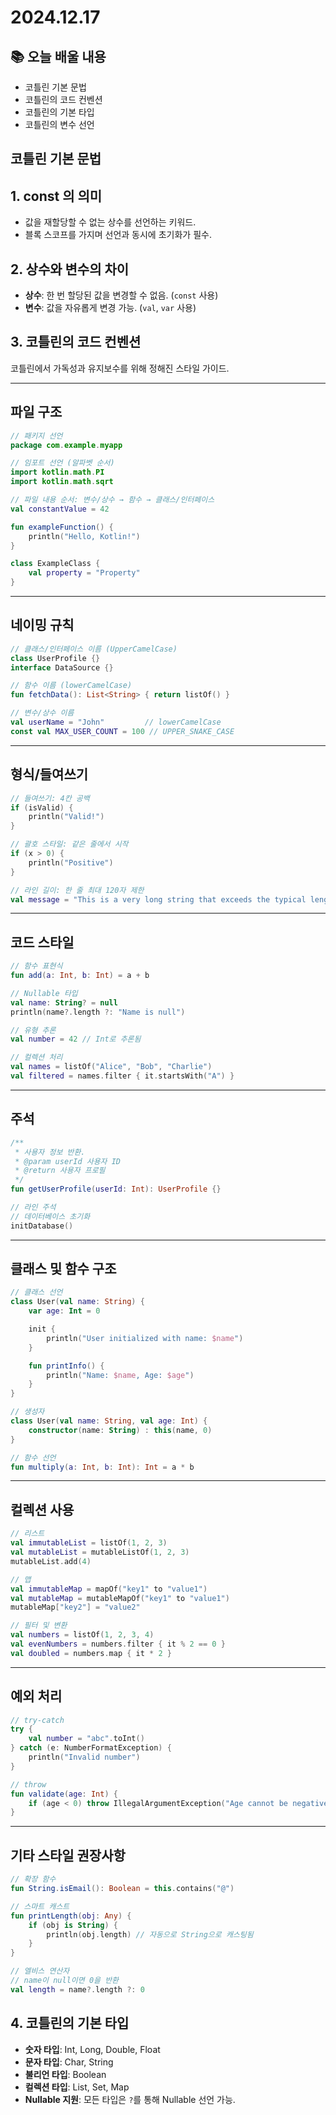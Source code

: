 # 2024.12.17

## 📚 오늘 배울 내용
- 코틀린 기본 문법
- 코틀린의 코드 컨벤션
- 코틀린의 기본 타입
- 코틀린의 변수 선언

## 코틀린 기본 문법

## 1. const 의 의미
- 값을 재할당할 수 없는 상수를 선언하는 키워드.
- 블록 스코프를 가지며 선언과 동시에 초기화가 필수.

## 2. 상수와 변수의 차이
- **상수**: 한 번 할당된 값을 변경할 수 없음. (`const` 사용)
- **변수**: 값을 자유롭게 변경 가능. (`val`, `var` 사용)

## 3. 코틀린의 코드 컨벤션

코틀린에서 가독성과 유지보수를 위해 정해진 스타일 가이드.

---

## 파일 구조
```kotlin
// 패키지 선언
package com.example.myapp

// 임포트 선언 (알파벳 순서)
import kotlin.math.PI
import kotlin.math.sqrt

// 파일 내용 순서: 변수/상수 → 함수 → 클래스/인터페이스
val constantValue = 42

fun exampleFunction() {
    println("Hello, Kotlin!")
}

class ExampleClass {
    val property = "Property"
}
```

---

## 네이밍 규칙
```kotlin
// 클래스/인터페이스 이름 (UpperCamelCase)
class UserProfile {}
interface DataSource {}

// 함수 이름 (lowerCamelCase)
fun fetchData(): List<String> { return listOf() }

// 변수/상수 이름
val userName = "John"         // lowerCamelCase
const val MAX_USER_COUNT = 100 // UPPER_SNAKE_CASE
```

---

## 형식/들여쓰기
```kotlin
// 들여쓰기: 4칸 공백
if (isValid) {
    println("Valid!")
}

// 괄호 스타일: 같은 줄에서 시작
if (x > 0) {
    println("Positive")
}

// 라인 길이: 한 줄 최대 120자 제한
val message = "This is a very long string that exceeds the typical length of a line but should remain within 120 characters."
```

---

## 코드 스타일
```kotlin
// 함수 표현식
fun add(a: Int, b: Int) = a + b

// Nullable 타입
val name: String? = null
println(name?.length ?: "Name is null")

// 유형 추론
val number = 42 // Int로 추론됨

// 컬렉션 처리
val names = listOf("Alice", "Bob", "Charlie")
val filtered = names.filter { it.startsWith("A") }
```

---

## 주석
```kotlin
/**
 * 사용자 정보 반환.
 * @param userId 사용자 ID
 * @return 사용자 프로필
 */
fun getUserProfile(userId: Int): UserProfile {}

// 라인 주석
// 데이터베이스 초기화
initDatabase()
```

---

## 클래스 및 함수 구조
```kotlin
// 클래스 선언
class User(val name: String) {
    var age: Int = 0

    init {
        println("User initialized with name: $name")
    }

    fun printInfo() {
        println("Name: $name, Age: $age")
    }
}

// 생성자
class User(val name: String, val age: Int) {
    constructor(name: String) : this(name, 0)
}

// 함수 선언
fun multiply(a: Int, b: Int): Int = a * b
```

---

## 컬렉션 사용
```kotlin
// 리스트
val immutableList = listOf(1, 2, 3)
val mutableList = mutableListOf(1, 2, 3)
mutableList.add(4)

// 맵
val immutableMap = mapOf("key1" to "value1")
val mutableMap = mutableMapOf("key1" to "value1")
mutableMap["key2"] = "value2"

// 필터 및 변환
val numbers = listOf(1, 2, 3, 4)
val evenNumbers = numbers.filter { it % 2 == 0 }
val doubled = numbers.map { it * 2 }
```

---

## 예외 처리
```kotlin
// try-catch
try {
    val number = "abc".toInt()
} catch (e: NumberFormatException) {
    println("Invalid number")
}

// throw
fun validate(age: Int) {
    if (age < 0) throw IllegalArgumentException("Age cannot be negative")
}
```

---

## 기타 스타일 권장사항
```kotlin
// 확장 함수
fun String.isEmail(): Boolean = this.contains("@")

// 스마트 캐스트
fun printLength(obj: Any) {
    if (obj is String) {
        println(obj.length) // 자동으로 String으로 캐스팅됨
    }
}

// 엘비스 연산자
// name이 null이면 0을 반환
val length = name?.length ?: 0
```


## 4. 코틀린의 기본 타입
- **숫자 타입**: Int, Long, Double, Float
- **문자 타입**: Char, String
- **불리언 타입**: Boolean
- **컬렉션 타입**: List, Set, Map
- **Nullable 지원**: 모든 타입은 `?`를 통해 Nullable 선언 가능.